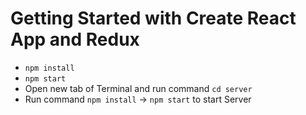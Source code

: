 # Getting Started with Create React App and Redux

- `npm install`
- `npm start`
- Open new tab of Terminal and run command `cd server`
- Run command `npm install` -> `npm start` to start Server
